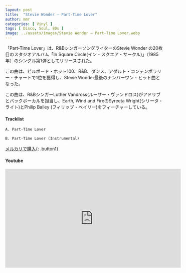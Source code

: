 ```yaml
---
layout: post
title:  "Stevie Wonder – Part-Time Lover"
author: mmr
categories: [ Vinyl ]
tags: [ Disco, Soul, 80s ]
image: ../assets/images/Stevie Wonder – Part-Time Lover.webp
---
```


「Part-Time Lover」は、R&BシンガーソングライターのStevie Wonder の20枚目のスタジオアルバム「In Square Circle(イン・スクエア・サークル)」（1985年）のシングル第1弾としてリリースされた。

この曲は、ビルボード・ホット100、R&B、ダンス、アダルト・コンテンポラリー・チャートで1位を獲得し、Stevie Wonder最後のナンバーワン・ヒット曲となった。

この曲は、R&BシンガーLuther Vandross(ルーサー・ヴァンドロス)がアドリブとバックボーカルを担当し、Earth, Wind and FireのSyreeta Wright(シリータ・ライト)とPhilip Bailey (フィリップ・ベイリー)をフィーチャーしている。

#### Tracklist
```md
A. Part-Time Lover

B. Part-Time Lover (Instrumental)
```

[メルカリで購入](https://jp.mercari.com/item/m18724148534?afid=6142608987){: .button1}

#### Youtube
<iframe width="560" height="315" src="https://www.youtube.com/embed/JrfC5MMWzOE?si=Bu-zq5Xy_HeuuH3v" title="YouTube video player" frameborder="0" allow="accelerometer; autoplay; clipboard-write; encrypted-media; gyroscope; picture-in-picture; web-share" referrerpolicy="strict-origin-when-cross-origin" allowfullscreen></iframe>